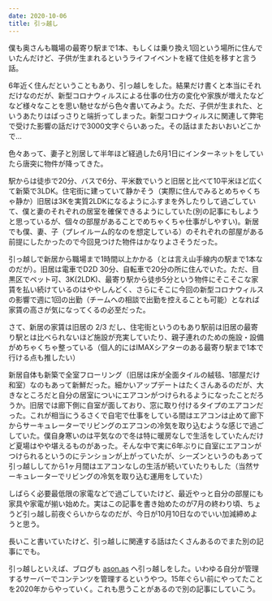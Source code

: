 ```yaml
---
date: 2020-10-06
title: 引っ越し
---
```

僕も奥さんも職場の最寄り駅まで1本、もしくは乗り換え1回という場所に住んでいたんだけど、子供が生まれるというライフイベントを経て住処を移すと言う話。

6年近く住んだということもあり、引っ越しをした。結果だけ書くと本当にそれだけなのだが、新型コロナウィルスによる仕事の仕方の変化や家族が増えたなどなど様々なことを思い馳せながら色々書いてみよう。ただ、子供が生まれた、というあたりはばっさりと端折ってしまった。新型コロナウィルスに関連して弊宅で受けた影響の話だけで3000文字ぐらいあった。その話はまたおいおいどこかで...

色々あって、妻子と別居して半年ほど経過した6月1日にインターネットをしていたら唐突に物件が降ってきた。

駅からは徒歩で20分、バスで6分、平米数でいうと旧居と比べて10平米ほど広くて新築で3LDK。住宅街に建っていて静かそう（実際に住んでみるとめちゃくちゃ静か）旧居は3Kを実質2LDKになるようにふすまを外したりして過ごしていて、僕と妻のそれぞれの居室を確保できるようにしていた(別の記事にもしようと思っているが、個々の部屋があることでめちゃくちゃ仕事がしやすい)。新居でも僕、妻、子（プレイルーム的なのを想定している）のそれぞれの部屋がある前提にしたかったので今回見つけた物件はかなりよさそうだった。

引っ越しで新居から職場まで1時間以上かかる（とは言え山手線内の駅まで1本なのだが）。旧居は電車でD2D 30分、自転車で20分の所に住んでいた。ただ、目黒区でペット可、3K(2LDK)、最寄り駅から徒歩5分という物件にそこそこな家賃を払い続けているのはややしんどく、さらにそこに今回の新型コロナウィルスの影響で週に1回の出勤（チームへの相談で出勤を控えることも可能）となれば家賃の高さが気になってくるの必至だった。

さて、新居の家賃は旧居の 2/3 だし、住宅街というのもあり駅前は旧居の最寄り駅とは比べられないほど施設が充実していたり、親子連れのための施設・設備がめちゃくちゃ整っている（個人的にはIMAXシアターのある最寄り駅まで1本で行ける点も推したい）

新居自体も新築で全室フローリング（旧居は床が全面タイルの絨毯、1部屋だけ和室）なのもあって新鮮だった。細かいアップデートはたくさんあるのだが、大きなところだと自分の居室についにエアコンがつけられるようになったことだろうか。旧居では廊下側に自室が面しており、窓に取り付けるタイプのエアコンだった。これが相当にうるさくで自宅で仕事をしている間はエアコンは止めて廊下からサーキュレーターでリビングのエアコンの冷気を取り込むような感じで過ごしていた。僕自身寒いのは平気なので冬は特に暖房なしで生活をしていたんだけど夏場はやや堪えるものがあった。そんな中で実に6年ぶりに自室にエアコンがつけられるというのにテンションが上がっていたが、シーズンというのもあって引っ越ししてから1ヶ月間はエアコンなしの生活が続いていたりもした（当然サーキュレーターでリビングの冷気を取り込む運用をしていた）

しばらく必要最低限の家電などで過ごしていたけど、最近やっと自分の部屋にも家具や家電が揃い始めた。実はこの記事を書き始めたのが7月の終わり頃、ちょうど引っ越し前夜ぐらいからなのだが、今日が10月10日なのでいい加減締めようと思う。

長いこと書いていたけど、引っ越しに関連する話はたくさんあるのでまた別の記事にでも。

引っ越しといえば、ブログも [ason.as](https://ason.as) へ引っ越しをした。いわゆる自分が管理するサーバーでコンテンツを管理するというやつ。15年ぐらい前にやってたことを2020年からやっていく。これも思うことがあるので別の記事にしていこう。
